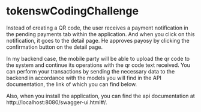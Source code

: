 # tokenswCodingChallenge
Instead of creating a QR code, the user receives a payment notification in the pending payments tab within the application.
And when you click on this notification, it goes to the detail page.
He approves payosy by clicking the confirmation button on the detail page.
 
In my backend case, the mobile party will be able to upload the qr code to the system and continue its operations with the qr code text received. You can perform your transactions by sending the necessary data to the backend in accordance with the models you will find in the API documentation, the link of which you can find below.

Also, when you install the application, you can find the api documentation at http://localhost:8080/swagger-ui.html#/.
 
 
